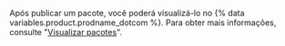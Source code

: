Após publicar um pacote, você poderá visualizá-lo no {% data variables.product.prodname_dotcom %}. Para obter mais informações, consulte "[Visualizar pacotes](/packages/manage-packages/viewing-packages)".
